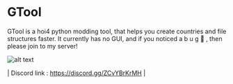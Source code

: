 # GTool
GTool is a hoi4 python modding tool, that helps you create countries and file structures faster. It currently has no GUI, and if you noticed a  b u g 🐛 , then please join to my server!

![alt text]([https://imgur.com/a/qINqcVD](https://imgur.com/a/qINqcVD))

| Discord link : https://discord.gg/ZCvYBrKrMH |




